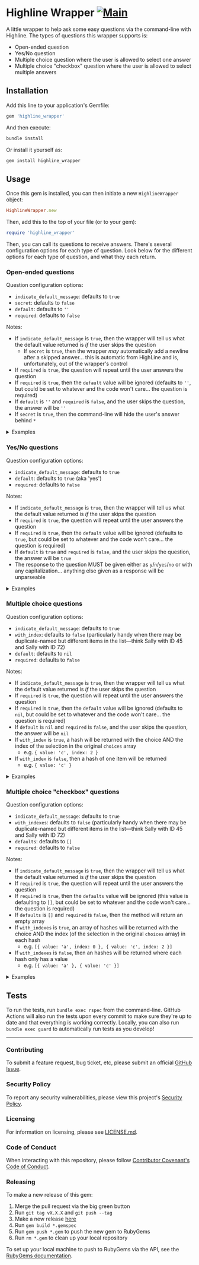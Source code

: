 # Highline Wrapper [![Main](https://github.com/emmahsax/highline_wrapper/actions/workflows/main.yml/badge.svg)](https://github.com/emmahsax/highline_wrapper/actions/workflows/main.yml)

A little wrapper to help ask some easy questions via the command-line with Highline. The types of questions this wrapper supports is:

* Open-ended question
* Yes/No question
* Multiple choice question where the user is allowed to select one answer
* Multiple choice "checkbox" question where the user is allowed to select multiple answers

## Installation

Add this line to your application's Gemfile:

```ruby
gem 'highline_wrapper'
```

And then execute:

```bash
bundle install
```

Or install it yourself as:

```bash
gem install highline_wrapper
```

## Usage

Once this gem is installed, you can then initiate a new `HighlineWrapper` object:

```ruby
HighlineWrapper.new
```

Then, add this to the top of your file (or to your gem):

```ruby
require 'highline_wrapper'
```

Then, you can call its questions to receive answers. There's several configuration options for each type of question. Look below for the different options for each type of question, and what they each return.

### Open-ended questions

Question configuration options:
* `indicate_default_message`: defaults to `true`
* `secret`: defaults to `false`
* `default`: defaults to `''`
* `required`: defaults to `false`

Notes:
* If `indicate_default_message` is `true`, then the wrapper will tell us what the default value returned is _if_ the user skips the question
  * If `secret` is `true`, then the wrapper _may_ automatically add a newline after a skipped answer... this is automatic from HighLine and is, unfortunately, out of the wrapper's control
* If `required` is `true`, the question will repeat until the user answers the question
* If `required` is `true`, then the `default` value will be ignored (defaults to `''`, but could be set to whatever and the code won't care... the question is required)
* If `default` is `''` and `required` is `false`, and the user skips the question, the answer will be `''`
* If `secret` is `true`, then the command-line will hide the user's answer behind `*`

<details><summary>Examples</summary>

```ruby
> HighlineWrapper.new.ask('What is your favorite number?')
What is your favorite number?
four
=> "four"

> HighlineWrapper.new.ask('What is your favorite number?', {required: true})
What is your favorite number?
--- This question is required ---
What is your favorite number?
--- This question is required ---
What is your favorite number?
--- This question is required ---
What is your favorite number?
2
=> "2"

> HighlineWrapper.new.ask('What is your favorite number?', {required: true, indicate_default_message: false})
What is your favorite number?
--- This question is required ---
What is your favorite number?
--- This question is required ---
What is your favorite number?
5
=> "5"

> HighlineWrapper.new.ask('What is your favorite number?', {indicate_default_message: false})
What is your favorite number?
=> ""

> HighlineWrapper.new.ask('What is your favorite color?')
What is your favorite color?
--- Default selected: EMPTY ---
=> ""

> HighlineWrapper.new.ask('What is your favorite color?', {default: 'orange'})
What is your favorite color?
--- Default selected: orange ---
=> "orange"

> HighlineWrapper.new.ask('Please type your private token:', {secret: true})
Please type your private token?
****************
=> "MY-PRIVATE-TOKEN"

> HighlineWrapper.new.ask('Please type your private token:', {secret: true, indicate_default_message: false})
Please type your private token:

=> ""

> HighlineWrapper.new.ask('Please type your private token:', {secret: true, required: true})
Please type your private token:

--- This question is required ---
Please type your private token:

--- This question is required ---
Please type your private token:
****************
=> "MY-PRIVATE-TOKEN"

> HighlineWrapper.new.ask('Please type your private token:', {secret: true})
Please type your private token:

--- Default selected: HIDDEN ---
=> ""
```

</details>

### Yes/No questions

Question configuration options:
* `indicate_default_message`: defaults to `true`
* `default`: defaults to `true` (aka 'yes')
* `required`: defaults to `false`

Notes:
* If `indicate_default_message` is `true`, then the wrapper will tell us what the default value returned is _if_ the user skips the question
* If `required` is `true`, the question will repeat until the user answers the question
* If `required` is `true`, then the `default` value will be ignored (defaults to `true`, but could be set to whatever and the code won't care... the question is required)
* If `default` is `true` and `required` is `false`, and the user skips the question, the answer will be `true`
* The response to the question MUST be given either as `y`/`n`/`yes`/`no` or with any capitalization... anything else given as a response will be unparseable

<details><summary>Examples</summary>

```ruby
> HighlineWrapper.new.ask_yes_no('Do you like Ruby?')
Do you like Ruby?
--- Default selected: YES ---
=> true

> HighlineWrapper.new.ask_yes_no('Do you like Ruby?', {indicate_default_message: false})
Do you like Ruby?
=> true

> HighlineWrapper.new.ask_yes_no('Do you like Ruby?')
Do you like Ruby?
no
=> false

> HighlineWrapper.new.ask_yes_no('Do you like Ruby?', {default: false})
Do you like Ruby?
--- Default selected: NO ---
=> false

> HighlineWrapper.new.ask_yes_no('Do you like Ruby?', {required: true})
Do you like Ruby?
--- This question is required ---
Do you like Ruby?
--- This question is required ---
Do you like Ruby?
--- This question is required ---
Do you like Ruby?
N
=> false

> HighlineWrapper.new.ask_yes_no('Do you like Ruby?')
Do you like Ruby?
uh-huh
--- This question is required ---
Do you like Ruby?
YES
=> true

> HighlineWrapper.new.ask_yes_no('Do you like Ruby?')
Do you like Ruby?
yep
--- This question is required ---
Do you like Ruby?
yes
=> true
```

</details>

### Multiple choice questions

Question configuration options:
* `indicate_default_message`: defaults to `true`
* `with_index`: defaults to `false` (particularly handy when there may be duplicate-named but different items in the list—think Sally with ID 45 and Sally with ID 72)
* `default`: defaults to `nil`
* `required`: defaults to `false`

Notes:
* If `indicate_default_message` is `true`, then the wrapper will tell us what the default value returned is _if_ the user skips the question
* If `required` is `true`, the question will repeat until the user answers the question
* If `required` is `true`, then the `default` value will be ignored (defaults to `nil`, but could be set to whatever and the code won't care... the question is required)
* If `default` is `nil` and `required` is `false`, and the user skips the question, the answer will be `nil`
* If `with_index` is `true`, a hash will be returned with the choice AND the index of the selection in the original `choices` array
  * e.g. `{ value: 'c', index: 2 }`
* If `with_index` is `false`, then a hash of one item will be returned
  * e.g. `{ value: 'c' }`

<details><summary>Examples</summary>

```ruby
> HighlineWrapper.new.ask_multiple_choice('What is your favorite number of these?', ['one', 'two', 'three'])
What is your favorite number of these?
1. one
2. two
3. three
2
=> {:value=>"two"}

> HighlineWrapper.new.ask_multiple_choice('What is your favorite number of these?', ['one', 'two', 'three'], {with_index: true})
What is your favorite number of these?
1. one
2. two
3. three
2
=> {:value=>"two", :index=>1}

> HighlineWrapper.new.ask_multiple_choice('What is your favorite number of these?', ['one', 'two', 'three'], {default: 'three', required: true, indicate_default_message: false})
What is your favorite number of these?
1. one
2. two
3. three
--- This question is required ---
What is your favorite number of these?
1. one
2. two
3. three
--- This question is required ---
What is your favorite number of these?
1. one
2. two
3. three
2
=> {:value=>"two"}

> HighlineWrapper.new.ask_multiple_choice('What is your favorite number of these?', ['one', 'two', 'three'], {with_index: true, default: 'one'})
What is your favorite number of these?
1. one
2. two
3. three
--- Default selected: 1. one ---
=> {:value=>"one", :index=>0}

> HighlineWrapper.new.ask_multiple_choice('What is your favorite number of these?', ['one', 'two', 'three'], {with_index: true, default: 'one', indicate_default_message: false})
What is your favorite number of these?
1. one
2. two
3. three
=> {:value=>"one", :index=>0}

> HighlineWrapper.new.ask_multiple_choice('What is your favorite number of these?', ['one', 'two', 'three'], {default: 'three', required: true})
What is your favorite number of these?
1. one
2. two
3. three
--- This question is required ---
What is your favorite number of these?
1. one
2. two
3. three
--- This question is required ---
What is your favorite number of these?
1. one
2. two
3. three
1
=> {:value=>"one"}

> HighlineWrapper.new.ask_multiple_choice('What is your favorite number of these?', ['one', 'two', 'three'], {default: nil})
What is your favorite number of these?
1. one
2. two
3. three
--- Default selected: EMPTY ---
=> nil

>  HighlineWrapper.new.ask_multiple_choice('What is your favorite number of these?', ['one', 'two', 'three'], {default: nil, with_index: true})
What is your favorite number of these?
1. one
2. two
3. three
--- Default selected: EMPTY ---
=> nil

> HighlineWrapper.new.ask_multiple_choice('What is your favorite number of these?', ['one', 'two', 'three'], {default: nil, with_index: true, indicate_default_message: false})
What is your favorite number of these?
1. one
2. two
3. three
=> nil
```

</details>

### Multiple choice "checkbox" questions

Question configuration options:
* `indicate_default_message`: defaults to `true`
* `with_indexes`: defaults to `false` (particularly handy when there may be duplicate-named but different items in the list—think Sally with ID 45 and Sally with ID 72)
* `defaults`: defaults to `[]`
* `required`: defaults to `false`

Notes:
* If `indicate_default_message` is `true`, then the wrapper will tell us what the default value returned is _if_ the user skips the question
* If `required` is `true`, the question will repeat until the user answers the question
* If `required` is `true`, then the `defaults` value will be ignored (this value is defaulting to `[]`, but could be set to whatever and the code won't care... the question is required)
* If `defaults` is `[]` and `required` is `false`, then the method will return an empty array
* If `with_indexes` is `true`, an array of hashes will be returned with the choice AND the index (of the selection in the original `choices` array) in each hash
  * e.g. `[{ value: 'a', index: 0 }, { value: 'c', index: 2 }]`
* If `with_indexes` is `false`, then an hashes will be returned where each hash only has a value
  * e.g. `[{ value: 'a' }, { value: 'c' }]`

<details><summary>Examples</summary>

```ruby
> HighlineWrapper.new.ask_checkbox("What are your favorite numbers of these?", ['one', 'two','three'])
What are your favorite numbers of these?
1. one
2. two
3. three
1, 3
=> [{:value=>"one"}, {:value=>"three"}]

> HighlineWrapper.new.ask_checkbox("What are your favorite numbers of these?", ['one', 'two','three'], {with_indexes: true})
What are your favorite numbers of these?
1. one
2. two
3. three
1, 3
=> [{:value=>"one", :index=>0}, {:value=>"three", :index=>2}]

> HighlineWrapper.new.ask_checkbox("What are your favorite numbers of these?", ['one', 'two','three'], {with_indexes: true, indicate_default_message: false})
What are your favorite numbers of these?
1. one
2. two
3. three
=> []

> HighlineWrapper.new.ask_checkbox("What are your favorite numbers of these?", ['one', 'two','three'], {with_indexes: true})
What are your favorite numbers of these?
1. one
2. two
3. three
--- Defaults selected: EMPTY ---
=> []

> HighlineWrapper.new.ask_checkbox("What are your favorite numbers of these?", ['one', 'two','three'], {defaults: ['two', 'three']})
What are your favorite numbers of these?
1. one
2. two
3. three
--- Defaults selected: 2. two, 3. three ---
=> [{:value=>"two"}, {:value=>"three"}]

> HighlineWrapper.new.ask_checkbox("What are your favorite numbers of these?", ['one', 'two','three'], {required: true, with_indexes: true})
What are your favorite numbers of these?
1. one
2. two
3. three
--- This question is required ---
What are your favorite numbers of these?
1. one
2. two
3. three
--- This question is required ---
What are your favorite numbers of these?
1. one
2. two
3. three
2
=> [{:value=>"two", :index=>1}]

> HighlineWrapper.new.ask_checkbox("What are your favorite numbers of these?", ['one', 'two','three'], {required: true, with_indexes: false})
What are your favorite numbers of these?
1. one
2. two
3. three
--- This question is required ---
What are your favorite numbers of these?
1. one
2. two
3. three
1
=> [{:value=>"one"}]

> HighlineWrapper.new.ask_checkbox("What are your favorite numbers of these?", ['one', 'two','three'], {defaults: ['two', 'three'], with_indexes: true, indicate_default_message: false})
What are your favorite numbers of these?
1. one
2. two
3. three
=> [{:value=>"two", :index=>1}, {:value=>"three", :index=>2}]
```

</details>

## Tests

To run the tests, run `bundle exec rspec` from the command-line. GitHub Actions will also run the tests upon every commit to make sure they're up to date and that everything is working correctly. Locally, you can also run `bundle exec guard` to automatically run tests as you develop!

---

### Contributing

To submit a feature request, bug ticket, etc, please submit an official [GitHub Issue](https://github.com/emmahsax/highline_wrapper/issues/new).

### Security Policy

To report any security vulnerabilities, please view this project's [Security Policy](https://github.com/emmahsax/highline_wrapper/security/policy).

### Licensing

For information on licensing, please see [LICENSE.md](https://github.com/emmahsax/highline_wrapper/blob/main/LICENSE.md).

### Code of Conduct

When interacting with this repository, please follow [Contributor Covenant's Code of Conduct](https://contributor-covenant.org).

### Releasing

To make a new release of this gem:

1. Merge the pull request via the big green button
2. Run `git tag vX.X.X` and `git push --tag`
3. Make a new release [here](https://github.com/emmahsax/highline_wrapper/releases/new)
4. Run `gem build *.gemspec`
5. Run `gem push *.gem` to push the new gem to RubyGems
6. Run `rm *.gem` to clean up your local repository

To set up your local machine to push to RubyGems via the API, see the [RubyGems documentation](https://guides.rubygems.org/publishing/#publishing-to-rubygemsorg).
